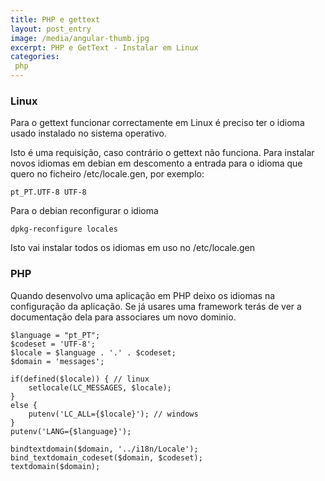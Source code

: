 ```yaml
---
title: PHP e gettext
layout: post_entry
image: /media/angular-thumb.jpg
excerpt: PHP e GetText - Instalar em Linux
categories:
 php
---
```



### Linux

Para o gettext funcionar correctamente em Linux é preciso ter o idioma usado instalado no sistema operativo.

Isto é uma requisição, caso contrário o gettext não funciona. Para instalar novos idiomas em debian em descomento a entrada para o idioma que quero no ficheiro /etc/locale.gen, por exemplo:

	pt_PT.UTF-8 UTF-8

Para o debian reconfigurar o idioma 

	dpkg-reconfigure locales

Isto vai instalar todos os idiomas em uso no /etc/locale.gen


### PHP

Quando desenvolvo uma aplicação em PHP deixo os idiomas na configuração da aplicação. Se já usares uma framework terás de ver a documentação dela para associares um novo dominio.


	$language = "pt_PT";
	$codeset = 'UTF-8';
	$locale = $language . '.' . $codeset;
	$domain = 'messages';

	if(defined($locale)) { // linux
	    setlocale(LC_MESSAGES, $locale);
	}
	else {
	    putenv('LC_ALL={$locale}'); // windows
	}
	putenv('LANG={$language}');

	bindtextdomain($domain, '../i18n/Locale');
	bind_textdomain_codeset($domain, $codeset);
	textdomain($domain);


